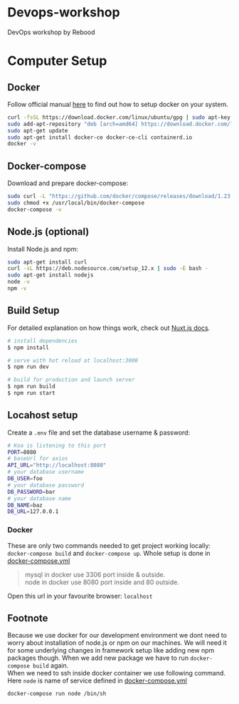 # Devops-workshop

DevOps workshop by Rebood

# Computer Setup
## Docker
Follow official manual [here](https://docs.docker.com/engine/install/ubuntu/) to find out how to setup docker on your system.

```bash
curl -fsSL https://download.docker.com/linux/ubuntu/gpg | sudo apt-key add -
sudo add-apt-repository "deb [arch=amd64] https://download.docker.com/linux/ubuntu $(lsb_release -cs) stable"
sudo apt-get update
sudo apt-get install docker-ce docker-ce-cli containerd.io
docker -v
```

## Docker-compose
Download and prepare docker-compose:
```bash
sudo curl -L "https://github.com/docker/compose/releases/download/1.23.1/docker-compose-$(uname -s)-$(uname -m)" -o /usr/local/bin/docker-compose
sudo chmod +x /usr/local/bin/docker-compose
docker-compose -v
```

## Node.js (optional)
Install Node.js and npm:

```bash
sudo apt-get install curl
curl -sL https://deb.nodesource.com/setup_12.x | sudo -E bash -
sudo apt-get install nodejs
node -v
npm -v
```

## Build Setup
For detailed explanation on how things work, check out [Nuxt.js docs](https://nuxtjs.org).
```bash
# install dependencies
$ npm install

# serve with hot reload at localhost:3000
$ npm run dev

# build for production and launch server
$ npm run build
$ npm run start
```

## Locahost setup
Create a `.env` file and set the database username & password:

```bash
# Koa is listening to this port
PORT=8080
# baseUrl for axios
API_URL="http://localhost:8080"
# your database username
DB_USER=foo
# your database password
DB_PASSWORD=bar
# your database name
DB_NAME=baz
DB_URL=127.0.0.1
```

### Docker
These are only two commands needed to get project working locally: `docker-compose build` and `docker-compose up`. Whole setup is done in [docker-compose.yml](docker-compose.yml)

> mysql in docker use 3306 port inside & outside.\
> node in docker use 8080 port inside and 80 outside.

Open this url in your favourite browser: `localhost`

## Footnote
Because we use docker for our development environment we dont need to worry about installation of node.js or npm on our machines. We will need it for some underlying changes in framework setup like adding new npm packages though. When we add new package we have to run `docker-compose build` again.\
When we need to ssh inside docker container we use following command. Here `node` is name of service defined in [docker-compose.yml](docker-compose.yml)
```bash
docker-compose run node /bin/sh
```
